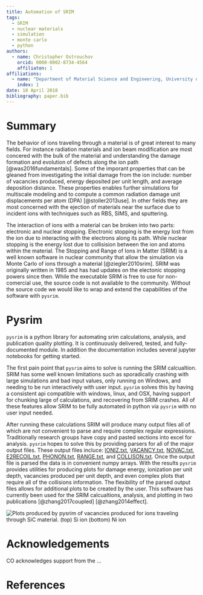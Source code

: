 ```yaml
---
title: Automation of SRIM
tags:
  - SRIM
  - nuclear materials
  - simulation
  - monte carlo
  - python
authors:
  - name: Christopher Ostrouchov
    orcid: 0000-0002-8734-4564
    affiliaton: 1
affiliations:
  - name: "Department of Material Science and Engineering, University of Tennessee"
    index: 1
date: 18 April 2018
bibliography: paper.bib
---
```


# Summary

The behavior of ions traveling through a material is of great interest
to many fields. For instance radiation materials and ion beam
modification are most concered with the bulk of the material and
understanding the damage formation and evolution of defects along the
ion path [@was2016fundamentals]. Some of the imporant properties that
can be gleaned from investigating the initial damage from the ion
include: number of vacancies produced, energy deposited per unit
length, and average deposition distance. These properties enables
further simulations for multiscale modeling and to compute a common
radiation damage unit displacements per atom (DPA)
[@stoller2013use]. In other fields they are most concerned with the
ejection of materials near the surface due to incident ions with
techniques such as RBS, SIMS, and sputtering.

The interaction of ions with a material can be broken into two parts:
electronic and nuclear stopping. Electronic stopping is the energy
lost from the ion due to interacting with the electrons along its
path. While nuclear stopping is the energy lost due to collisision
between the ion and atoms within the material. The Stopping and Range
of Ions in Matter (SRIM) is a well known software in nuclear community
that allow the simulation via Monte Carlo of ions through a material
[@ziegler2010srim]. SRIM was originally written in 1985 and has had
updates on the electonic stopping powers since then. While the
executable SRIM is free to use for non-comercial use, the source code
is not available to the community. Without the source code we would
like to wrap and extend the capabilities of the software with
`pysrim`.

# Pysrim

`pysrim` is a python library for automating srim calculations,
analysis, and publication quality plotting. It is continuously
delivered, tested, and fully-documented module. In addition the
documentation includes several jupyter notebooks for getting started.

The first pain point that `pysrim` aims to solve is running the SRIM
calcualtion. SRIM has some well known limitations such as sporadically
crashing with large simulations and bad input values, only running on
Windows, and needing to be run interactively with user input. `pysrim`
solves this by having a consistent api compatible with windows, linux,
and OSX, having support for chunking large of calculations, and
recovering from SRIM crashes. All of these features allow SRIM to be
fully automated in python via `pysrim` with no user input needed.

After running these calculations SRIM will produce many output files
all of which are not convenient to parse and require complex regular
expressions. Traditionally research groups have copy and pasted
sections into excel for analysis. `pysrim` hopes to solve this by
providing parsers for all of the major output files. These output
files incluce:
[IONIZ.txt](https://pysrim.readthedocs.io/en/latest/source/srim.html#srim.output.Ioniz),
[VACANCY.txt](https://pysrim.readthedocs.io/en/latest/source/srim.html#srim.output.Vacancy),
[NOVAC.txt](https://pysrim.readthedocs.io/en/latest/source/srim.html#srim.output.NoVacancy),
[E2RECOIL.txt](https://pysrim.readthedocs.io/en/latest/source/srim.html#srim.output.EnergyToRecoils),
[PHONON.txt](https://pysrim.readthedocs.io/en/latest/source/srim.html#srim.output.Phonons),
[RANGE.txt](https://pysrim.readthedocs.io/en/latest/source/srim.html#srim.output.Range),
and
[COLLISON.txt](https://pysrim.readthedocs.io/en/latest/source/srim.html#srim.output.Collision). Once
the output file is parsed the data is in convenient numpy arrays. With
the results `pysrim` provides utilities for producing plots for damage
energy, ionization per unit depth, vacancies produced per unit depth,
and even complex plots that require all of the collisions
information. The flexibility of the parsed output files allows for
additional plots to be created by the user. This software has
currently been used for the SRIM calcualtions, analysis, and plotting
in two publications [@zhang2017coupled] [@zhang2014effect].

![Plots produced by `pysrim` of vacancies produced for ions traveling
through $SiC$ material. (top) $Si$ ion (bottom) $Ni$
ion](length-heatmap-log-cropped.png)

# Acknowledgements

CO acknowledges support from the ...

# References
